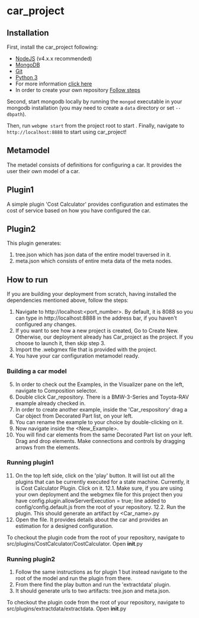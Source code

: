 # car_project
## Installation
First, install the car_project following:
- [NodeJS](https://nodejs.org/en/) (v4.x.x recommended)
- [MongoDB](https://www.mongodb.com/)
- [Git](https://git-scm.com/)
- [Python 3](https://www.python.org/)
- For more information [click here](https://webgme.readthedocs.io/en/latest/getting_started/dependencies.html)
- In order to create your own repository [Follow steps](https://webgme.readthedocs.io/en/latest/getting_started/creating_a_repository.html)

Second, start mongodb locally by running the `mongod` executable in your mongodb installation (you may need to create a `data` directory or set `--dbpath`).

Then, run `webgme start` from the project root to start . Finally, navigate to `http://localhost:8888` to start using car_project!

## Metamodel
The metadel consists of definitions for configuring a car. It provides the user their own model of a car.

## Plugin1
A simple plugin 'Cost Calculator' provides configuration and estimates the cost of service based on how you have configured the car. 

## Plugin2

This plugin generates:
1. tree.json which has json data of the entire model traversed in it.
2. meta.json which consists of entire meta data of the meta nodes.

## How to run
If you are building your deployment from scratch, having installed the dependencies mentioned above, follow the steps:
1. Navigate to http://localhost:<port_number>. By default, it is 8088 so you can type in http://localhost:8888 in the address bar, if you haven't configured any changes.
2. If you want to see how a new project is created, Go to Create New. Otherwise, our deployment already has Car_project as the project. If you choose to launch it, then skip step 3.
3. Import the .webgmex file that is provided with the project.
4. You have your car configuration metamodel ready.
### Building a car model
5. In order to check out the Examples, in the Visualizer pane on the left, navigate to Composition selector.
6. Double click Car_repository. There is a BMW-3-Series and Toyota-RAV example already checked in.
7. In order to create another example, inside the 'Car_respository' drag a Car object from Decorated Part list, on your left.
8. You can rename the example to your choice by double-clicking on it.
9. Now navigate inside the <New_Example>. 
10. You will find car elements from the same Decorated Part list on your left. Drag and drop elements. Make connections and controls by dragging arrows from the elements.

### Running plugin1

11. On the top left side, click on the 'play' button. It will list out all the plugins that can be currently executed for a state machine. Currently, it is Cost Calculator Plugin. Click on it.
12.1. Make sure, if you are using your own deployment and the webgmex file for this project then you have config.plugin.allowServerExecution = true; line added to config/config.default.js from the root of your repository.
12.2. Run the plugin. This should generate an artifact by <Car_name>.py
13. Open the file. It provides details about the car and provides an estimation for a designed configuration.

To checkout the plugin code from the root of your repository, navigate to src/plugins/CostCalculator/CostCalculator. Open __init__.py

### Running plugin2

1. Follow the same instructions as for plugin 1 but instead navigate to the root of the model and run the plugin from there.
2. From there find the play button and run the 'extractdata' plugin.
3. It should generate urls to two artifacts: tree.json and meta.json.

To checkout the plugin code from the root of your repository, navigate to src/plugins/extractdata/extractdata. Open __init__.py
